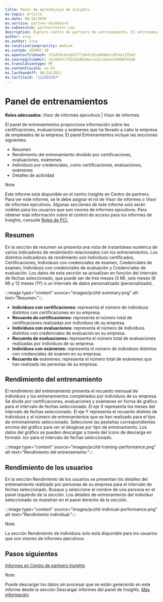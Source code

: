 ```yaml
---
title: Panel de aprendizaje de Insights
ms.topic: article
ms.date: 06/16/2020
ms.service: partner-dashboard
ms.subservice: partnercenter-csp
description: Explore Centro de partners de entrenamiento. El entrenamiento es uno de los informes disponibles en el área Centro de partners Insights (PCI).
author: sroy
ms.author: sroy
ms.localizationpriority: medium
ms.custom: SEOMAY.20
ms.openlocfilehash: 37a4f6cdce2b77f194fc91e0490e1c87ee137b43
ms.sourcegitcommit: 4118de5cf55d1bd618ecca13c1b2ec59d80f43db
ms.translationtype: MT
ms.contentlocale: es-ES
ms.lasthandoff: 06/24/2021
ms.locfileid: "112565107"
---
```

# <a name="trainings-dashboard"></a>Panel de entrenamientos

**Roles adecuados:** Visor de informes ejecutivos | Visor de informes

El panel de entrenamientos proporciona información sobre las certificaciones, evaluaciones y exámenes que ha llevado a cabo la empresa de empleados de la empresa. El panel Entrenamientos incluye las secciones siguientes:

- Resumen
- Rendimiento del entrenamiento dividido por certificaciones, evaluaciones, exámenes
- Individuos por credenciales, como certificaciones, evaluaciones, exámenes
- Detalles de actividad

>[!NOTE] 
>Este informe está disponible en el centro insights en Centro de partners. Para ver este informe, se le debe asignar el rol de Visor de informes o Visor de informes ejecutivos. Algunas secciones de este informe solo serán visibles para los usuarios que son visores de informes ejecutivos. Para obtener más información sobre el control de acceso para los informes de Insights, consulte [Roles de PCI.](pci-roles.md)

## <a name="summary"></a>Resumen

En la sección de resumen se presenta una vista de instantánea numérica de varios indicadores de rendimiento relacionados con los entrenamientos. Los distintos indicadores de rendimiento son Individuos certificados, Certificaciones, Individuos con credenciales de examen, Credenciales de examen, Individuos con credenciales de evaluación y Credenciales de evaluación. Los datos de esta sección se actualizan en función del intervalo de fechas seleccionado, que puede ser de tres meses (3 M), seis meses (6 M) y 12 meses (1Y) o un intervalo de datos personalizado (personalizado). 

:::image type="content" source="images/pci/td-summary.png" alt-text="Resumen.":::

- **Individuos con certificaciones:** representa el número de individuos distintos con certificaciones en su empresa.
- **Recuento de certificaciones:** representa el número total de certificaciones realizadas por individuos de su empresa.
- **Individuos con evaluaciones:** representa el número de individuos distintos con credenciales de evaluación en su empresa. 
- **Recuento de evaluaciones:** representa el número total de evaluaciones realizadas por individuos de su empresa.
- **Individuos con exámenes:** representa el número de individuos distintos con credenciales de examen en su empresa. 
- **Recuento de** exámenes: representa el número total de exámenes que han realizado las personas de su empresa.

## <a name="training-performance"></a>Rendimiento del entrenamiento

El rendimiento del entrenamiento presenta el recuento mensual de individuos y los entrenamientos completados por individuos de su empresa. Se divide por certificaciones, evaluaciones y exámenes en forma de gráfico para el intervalo de fechas seleccionado. El eje X representa los meses del intervalo de fechas seleccionado. El eje Y representa el recuento distinto de individuos y el número de entrenamientos que se han realizado para el tipo de entrenamiento seleccionado. Seleccione las pestañas correspondientes encima del gráfico para ver el desglose por tipo de entrenamiento. Los datos del gráfico se pueden descargar a través del icono de descarga en formato .tsv para el intervalo de fechas seleccionado.

:::image type="content" source="images/pci/td-training-performance.png" alt-text="Rendimiento del entrenamiento.":::

## <a name="individuals-performance"></a>Rendimiento de los usuarios

En la sección Rendimiento de los usuarios se presentan los detalles del entrenamiento realizado por personas de su empresa para el intervalo de fechas seleccionado. Busque y seleccione el nombre de una persona en el panel izquierdo de la sección. Los detalles de entrenamiento del individuo seleccionado se muestran en el panel derecho de la sección.

:::image type="content" source="images/pci/td-indiviual-performance.png" alt-text="Rendimiento individual.":::

>[!NOTE] 
> La sección Rendimiento de individuos solo está disponible para los usuarios que son visores de informes ejecutivos. 

## <a name="next-steps"></a>Pasos siguientes

[Informes en Centro de partners Insights](partner-center-insights.md)

>[!NOTE] 
> Puede descargar los datos sin procesar que se están generando en este informe desde la sección Descargar informes del panel de Insights. [Más información](pci-download-reports.md)